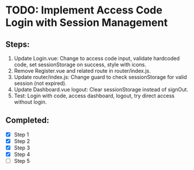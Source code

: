 # TODO: Implement Access Code Login with Session Management

## Steps:

1. Update Login.vue: Change to access code input, validate hardcoded code, set sessionStorage on success, style with icons.
2. Remove Register.vue and related route in router/index.js.
3. Update router/index.js: Change guard to check sessionStorage for valid session (not expired).
4. Update Dashboard.vue logout: Clear sessionStorage instead of signOut.
5. Test: Login with code, access dashboard, logout, try direct access without login.

## Completed:

- [x] Step 1
- [x] Step 2
- [x] Step 3
- [x] Step 4
- [ ] Step 5
